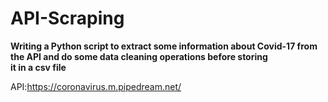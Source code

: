 # API-Scraping

**Writing a Python script to extract some information about Covid-17 from the API and do some data cleaning operations before storing it in a csv file**

API:https://coronavirus.m.pipedream.net/
